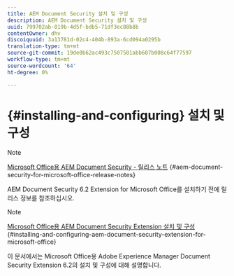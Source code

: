 ```yaml
---
title: AEM Document Security 설치 및 구성
description: AEM Document Security 설치 및 구성
uuid: 799702ab-019b-4d5f-bdb5-71df3ec88b8b
contentOwner: dhv
discoiquuid: 3a13781d-02c4-404b-893a-6cd094a0295b
translation-type: tm+mt
source-git-commit: 19de0b62ac493c7507581abb607b008c64f77597
workflow-type: tm+mt
source-wordcount: '64'
ht-degree: 0%

---
```



# {#installing-and-configuring} 설치 및 구성

>[!NOTE]
>
>[Microsoft Office용 AEM Document Security - 릴리스 노트](../document-security-extension-release-notes.md) {#aem-document-security-for-microsoft-office-release-notes}
>
>AEM Document Security 6.2 Extension for Microsoft Office를 설치하기 전에 릴리스 정보를 참조하십시오.

>[!NOTE]
>
>[Microsoft Office용 AEM Document Security Extension 설치 및 구성](../installing-configuring-aemdsext.md) {#installing-and-configuring-aem-document-security-extension-for-microsoft-office}
>
>이 문서에서는 Microsoft Office용 Adobe Experience Manager Document Security Extension 6.2의 설치 및 구성에 대해 설명합니다.

